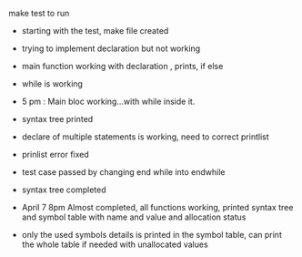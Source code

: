 make test to run 


- starting with the test, make file created
- trying to implement declaration but not working
- main function working with declaration , prints, if else
- while is working

- 5 pm : Main bloc working...with while inside it.

- syntax tree printed

- declare of multiple statements is working, need to correct printlist

- prinlist error fixed

- test case passed by changing end while into endwhile

- syntax tree completed

- April 7 8pm Almost completed, all functions working, printed syntax tree and symbol table with name and value and allocation status
- only the used symbols details is printed in the symbol table, can print the whole table if needed with unallocated values 